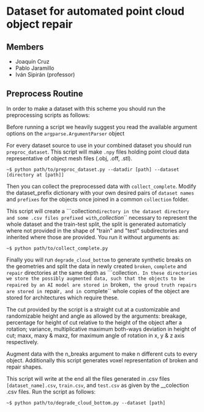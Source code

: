 # Dataset for automated point cloud object repair

## Members

- Joaquín Cruz
- Pablo Jaramillo
- Iván Sipirán (professor)

## Preprocess Routine

In order to make a dataset with this scheme you should run the preprocessing scripts as follows:

Before running a script we heavily suggest you read the available argument options on the ``argparse.ArgumentParser`` object

For every dataset source to use in your combined dataset you should run ``preproc_dataset``. This script will make ``.npy`` files holding point cloud data representative of object mesh files (.obj, .off, .stl).

```{bash}
~$ python path/to/preproc_dataset.py --datadir [path] --dataset [directory at [path]] 
```

Then you can collect the preprocessed data with ``collect_complete``. Modify the dataset_prefix dictionary with your own desired pairs of ``dataset names`` and ``prefixes`` for the objects once joined in a common ``collection`` folder. 

This script will create a ```collection`` directory in the dataset directory and some .csv files prefixed with ``__collection_`` necessary to represent the whole dataset and the train-test split, the split is generated automaticly where not provided in the shape of "train" and "test" subdirectories and inherited where those are provided. You run it without arguments as:

```{bash}
~$ python path/to/collect_complete.py
```

Finally you will run ``degrade_cloud_bottom`` to generate synthetic breaks on the geometries and split the data in newly created ``broken``, ``complete`` and ``repair`` directories at the same depth as ```collection``. In these directories we store the possibly augmented data, such that the objects to be repaired by an AI model are stored in ``broken``, the groud truth repairs are stored in ``repair``, and in ``complete`` whole copies of the object are stored for architectures which require these.

The cut provided by the script is a straight cut at a customizable and randomizable height and angle as allowed by the arguments: breakage, percentage for height of cut relative to the height of the object after a rotation; variance, multiplicative maximum both-ways deviation in height of cut; maxx, maxy & maxz, for maximum angle of rotation in x, y & z axis respectively.

Augment data with the n_breaks argument to make n different cuts to every object. Additionally this script generates voxel representation of broken and repair shapes.

This script will write at the end all the files generated in .csv files ``[dataset_name].csv``, ``train.csv``, and ``test.csv`` as given by the __colection .csv files. Run the script as follows:

```{bash}
~$ python path/to/degrade_cloud_bottom.py --dataset [path]
```

